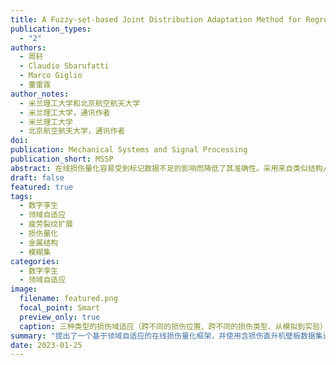 ```yaml
---
title: A Fuzzy-set-based Joint Distribution Adaptation Method for Regression and its Application to Online Damage Quantification for Structural Digital Twin
publication_types:
  - "2"
authors:
  - 周轩
  - Claudio Sbarufatti
  - Marco Giglio
  - 董雷霆
author_notes:
  - 米兰理工大学和北京航空航天大学
  - 米兰理工大学，通讯作者
  - 米兰理工大学
  - 北京航空航天大学，通讯作者
doi: 
publication: Mechanical Systems and Signal Processing
publication_short: MSSP
abstract: 在线损伤量化容易受到标记数据不足的影响而降低了其准确性。采用来自类似结构/损伤的历史标签数据或虚拟数字孪生数据开展领域自适应对于协助当前的诊断任务将是有益的。然而，大多数领域适应方法是为分类而设计的，不能有效地解决损伤量化，一个具有连续实值标签的回归问题。本研究首先提出了一种新的领域自适应方法，即基于模糊集的在线联合分布适应回归，以解决这一挑战。通过模糊集将连续实值标签转换为模糊类标签，同时测量边际分布和条件分布的差异，以实现损伤量化任务的领域适应。由于所提出的方法的优越性，提出了一个基于领域适应的最先进的在线损伤量化框架。最后，该框架用含损伤的直升机面板进行了全面的演示，其中三种类型的损伤域适应（跨不同的损伤位置、跨不同的损伤类型、从模拟到实验）都进行了演示，证明了损伤量化的准确性在现实环境中可以得到显著的提高。考虑到个体差异，预计所提出的方法将有望应用于机队级数字双胞胎。
draft: false
featured: true
tags:
  - 数字孪生
  - 领域自适应
  - 疲劳裂纹扩展
  - 损伤量化
  - 金属结构
  - 模糊集
categories:
  - 数字孪生
  - 领域自适应
image:
  filename: featured.png
  focal_point: Smart
  preview_only: true
  caption: 三种类型的损伤域适应（跨不同的损伤位置、跨不同的损伤类型、从模拟到实验）都进行了演示，证明了损伤量化的准确性在现实环境中可以得到显著的提高。
summary: "提出了一个基于领域自适应的在线损伤量化框架，并使用含损伤直升机壁板数据集进行验证。"
date: 2023-01-25
---
```

